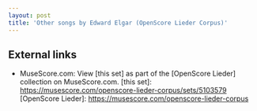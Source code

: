 ```yaml
---
layout: post
title: 'Other songs by Edward Elgar (OpenScore Lieder Corpus)'
---
```


## External links

- MuseScore.com: View [this set] as part of the [OpenScore Lieder] collection on MuseScore.com.
[this set]: https://musescore.com/openscore-lieder-corpus/sets/5103579
[OpenScore Lieder]: https://musescore.com/openscore-lieder-corpus

